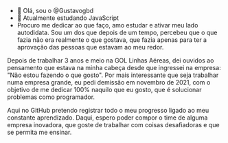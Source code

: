 - 👋 Olá, sou o @Gustavogbd
- 🌱 Atualmente estudando JavaScript
- Procuro me dedicar ao que faço, amo estudar e ativar meu lado autodidata. Sou um dos que depois de um tempo, percebeu que o que fazia não era realmente o que gostava, que fazia apenas para ter a aprovação das pessoas que estavam ao meu redor.



Depois de trabalhar 3 anos e meio na GOL Linhas Aéreas, dei ouvidos ao pensamento que estava na minha cabeça desde que ingressei na empresa: "Não estou fazendo o 	que gosto". Por mais interessante que seja trabalhar numa empresa grande, eu pedi demissão em novembro de 2021, com o objetivo de me dedicar 100% naquilo que eu gosto, que é solucionar problemas como programador. 



Aqui no GitHub pretendo registrar todo o meu progresso ligado ao meu constante aprendizado. Daqui, espero poder compor o time de alguma empresa inovadora, que goste de trabalhar com coisas desafiadoras e que se permita me ensinar.
<!---
Gustavogbd/Gustavogbd is a ✨ special ✨ repository because its `README.md` (this file) appears on your GitHub profile.
You can click the Preview link to take a look at your changes.
--->
